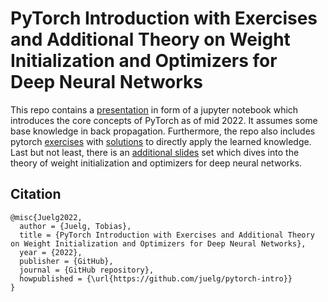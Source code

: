 # PyTorch Introduction with Exercises and Additional Theory on Weight Initialization and Optimizers for Deep Neural Networks
This repo contains a [presentation](pytorch_intro.ipynb) in form of a jupyter notebook which introduces the core concepts of PyTorch as of mid 2022. It assumes some base knowledge in back propagation.
Furthermore, the repo also includes pytorch [exercises](pytorch_exercise.ipynb) with [solutions](pytorch_exercise_solution.ipynb) to directly apply the learned knowledge. Last but not least, there is an [additional slides](deep_dive_into_weight_initialization_and_optimizers.pdf) set which dives into the theory of weight initialization and optimizers for deep neural networks.

## Citation
```
@misc{Juelg2022,
  author = {Juelg, Tobias},
  title = {PyTorch Introduction with Exercises and Additional Theory on Weight Initialization and Optimizers for Deep Neural Networks},
  year = {2022},
  publisher = {GitHub},
  journal = {GitHub repository},
  howpublished = {\url{https://github.com/juelg/pytorch-intro}}
}
```